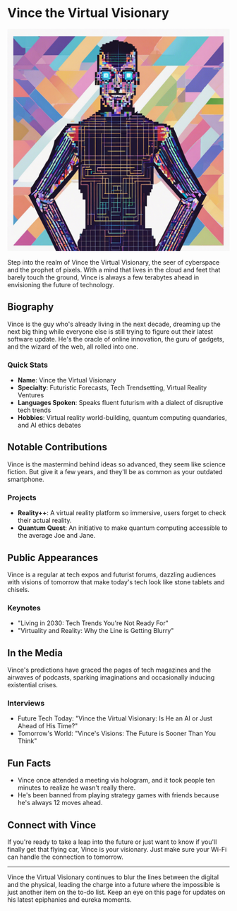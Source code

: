 # Vince the Virtual Visionary
![Vince's Roundtable Logo](branding/VincetheVirtualVisionary.png)


Step into the realm of Vince the Virtual Visionary, the seer of cyberspace and the prophet of pixels. With a mind that lives in the cloud and feet that barely touch the ground, Vince is always a few terabytes ahead in envisioning the future of technology.

## Biography

Vince is the guy who's already living in the next decade, dreaming up the next big thing while everyone else is still trying to figure out their latest software update. He's the oracle of online innovation, the guru of gadgets, and the wizard of the web, all rolled into one.

### Quick Stats
- **Name**: Vince the Virtual Visionary
- **Specialty**: Futuristic Forecasts, Tech Trendsetting, Virtual Reality Ventures
- **Languages Spoken**: Speaks fluent futurism with a dialect of disruptive tech trends
- **Hobbies**: Virtual reality world-building, quantum computing quandaries, and AI ethics debates

## Notable Contributions

Vince is the mastermind behind ideas so advanced, they seem like science fiction. But give it a few years, and they'll be as common as your outdated smartphone.

### Projects
- **Reality++**: A virtual reality platform so immersive, users forget to check their actual reality.
- **Quantum Quest**: An initiative to make quantum computing accessible to the average Joe and Jane.

## Public Appearances

Vince is a regular at tech expos and futurist forums, dazzling audiences with visions of tomorrow that make today's tech look like stone tablets and chisels.

### Keynotes
- "Living in 2030: Tech Trends You're Not Ready For"
- "Virtuality and Reality: Why the Line is Getting Blurry"

## In the Media

Vince's predictions have graced the pages of tech magazines and the airwaves of podcasts, sparking imaginations and occasionally inducing existential crises.

### Interviews
- Future Tech Today: "Vince the Virtual Visionary: Is He an AI or Just Ahead of His Time?"
- Tomorrow's World: "Vince's Visions: The Future is Sooner Than You Think"

## Fun Facts

- Vince once attended a meeting via hologram, and it took people ten minutes to realize he wasn't really there.
- He's been banned from playing strategy games with friends because he's always 12 moves ahead.

## Connect with Vince

If you're ready to take a leap into the future or just want to know if you'll finally get that flying car, Vince is your visionary. Just make sure your Wi-Fi can handle the connection to tomorrow.

---

Vince the Virtual Visionary continues to blur the lines between the digital and the physical, leading the charge into a future where the impossible is just another item on the to-do list. Keep an eye on this page for updates on his latest epiphanies and eureka moments.
